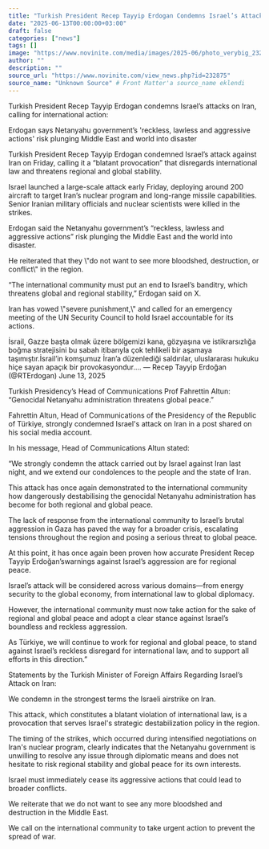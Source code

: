 ```yaml
---
title: "Turkish President Recep Tayyip Erdogan Condemns Israel’s Attacks on Iran, Calling for International Action"
date: "2025-06-13T00:00:00+03:00"
draft: false
categories: ["news"]
tags: []
image: "https://www.novinite.com/media/images/2025-06/photo_verybig_232875.jpg"
author: ""
description: ""
source_url: "https://www.novinite.com/view_news.php?id=232875"
source_name: "Unknown Source" # Front Matter'a source_name eklendi
---
```

Turkish President Recep Tayyip Erdogan condemns Israel’s attacks on Iran, calling for international action:

Erdogan says Netanyahu government’s 'reckless, lawless and aggressive actions' risk plunging Middle East and world into disaster

Turkish President Recep Tayyip Erdogan condemned Israel’s attack against Iran on Friday, calling it a “blatant provocation” that disregards international law and threatens regional and global stability.

Israel launched a large-scale attack early Friday, deploying around 200 aircraft to target Iran’s nuclear program and long-range missile capabilities. Senior Iranian military officials and nuclear scientists were killed in the strikes.

Erdogan said the Netanyahu government’s “reckless, lawless and aggressive actions” risk plunging the Middle East and the world into disaster.

He reiterated that they \\"do not want to see more bloodshed, destruction, or conflict\\" in the region.

“The international community must put an end to Israel’s banditry, which threatens global and regional stability,” Erdogan said on X.

Iran has vowed \\"severe punishment,\\" and called for an emergency meeting of the UN Security Council to hold Israel accountable for its actions.


İsrail, Gazze başta olmak üzere bölgemizi kana, gözyaşına ve istikrarsızlığa boğma stratejisini bu sabah itibarıyla çok tehlikeli bir aşamaya taşımıştır.İsrail’in komşumuz İran’a düzenlediği saldırılar, uluslararası hukuku hiçe sayan apaçık bir provokasyondur.…
— Recep Tayyip Erdoğan (@RTErdogan) June 13, 2025

Turkish Presidency’s Head of Communications Prof Fahrettin Altun: “Genocidal Netanyahu administration threatens global peace.”

Fahrettin Altun, Head of Communications of the Presidency of the Republic of Türkiye, strongly condemned Israel's attack on Iran in a post shared on his social media account.

In his message, Head of Communications Altun stated:

“We strongly condemn the attack carried out by Israel against Iran last night, and we extend our condolences to the people and the state of Iran.

This attack has once again demonstrated to the international community how dangerously destabilising the genocidal Netanyahu administration has become for both regional and global peace.

The lack of response from the international community to Israel’s brutal aggression in Gaza has paved the way for a broader crisis, escalating tensions throughout the region and posing a serious threat to global peace.

At this point, it has once again been proven how accurate President Recep Tayyip Erdoğan’swarnings against Israel’s aggression are for regional peace.

Israel’s attack will be considered across various domains—from energy security to the global economy, from international law to global diplomacy.

However, the international community must now take action for the sake of regional and global peace and adopt a clear stance against Israel’s boundless and reckless aggression.

As Türkiye, we will continue to work for regional and global peace, to stand against Israel’s reckless disregard for international law, and to support all efforts in this direction.”

Statements by the Turkish Minister of Foreign Affairs Regarding Israel’s Attack on Iran:

We condemn in the strongest terms the Israeli airstrike on Iran.

This attack, which constitutes a blatant violation of international law, is a provocation that serves Israel's strategic destabilization policy in the region.

The timing of the strikes, which occurred during intensified negotiations on Iran's nuclear program, clearly indicates that the Netanyahu government is unwilling to resolve any issue through diplomatic means and does not hesitate to risk regional stability and global peace for its own interests.

Israel must immediately cease its aggressive actions that could lead to broader conflicts.

We reiterate that we do not want to see any more bloodshed and destruction in the Middle East.

We call on the international community to take urgent action to prevent the spread of war.
